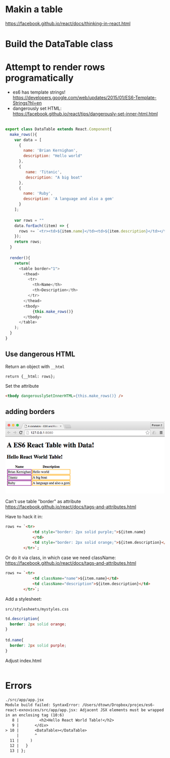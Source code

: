 # Makin a table

https://facebook.github.io/react/docs/thinking-in-react.html


# Build the DataTable class


# Attempt to render rows programatically

- es6 has template strings! https://developers.google.com/web/updates/2015/01/ES6-Template-Strings?hl=en
- dangerously set HTML: https://facebook.github.io/react/tips/dangerously-set-inner-html.html


~~~js

export class DataTable extends React.Component{
  make_rows(){
    var data = [
      {
        name: 'Brian Kernighan',
        description: "Hello world"
      },
      {
         name: 'Titanic',
         description: "A big boat"
      },
      {
        name: 'Ruby',
        description: 'A language and also a gem'
      }
    ];

    var rows = ""
    data.forEach((item) => {
      rows += `<tr><td>${item.name}</td><td>${item.description}</td></tr>`;
    });
    return rows;
  }

  render(){
    return(
      <table border="1">
        <thead>
          <tr>
            <th>Name</th>
            <th>Description</th>
          </tr>
        </thead>
        <tbody>
            {this.make_rows()}
        </tbody>
      </table>
    );
  }
}
~~~

## Use dangerous HTML

Return an object with `__html`

```
return {__html: rows};
```
Set the attribute

```html
<tbody dangerouslySetInnerHTML={this.make_rows()} />
```


## adding borders

![image 02-04-hello-dangerous-tablerow-markup.png](/pagematter/images/02-04-hello-dangerous-tablerow-markup.png)


Can't use table "border" as attribute
https://facebook.github.io/react/docs/tags-and-attributes.html

Have to hack it in:

~~~html
rows += `<tr>
            <td style="border: 2px solid purple;">${item.name}
            </td>
            <td style="border: 2px solid orange;">${item.description}</td>
        </tr>`;
~~~

Or do it via class, in which case we need className:
https://facebook.github.io/react/docs/tags-and-attributes.html

~~~html
rows += `<tr>
            <td className="name">${item.name}</td>
            <td className="description">${item.description}</td>
        </tr>`;
~~~


Add a stylesheet:

`src/stylesheets/mystyles.css`


~~~css
td.description{
  border: 2px solid orange;
}

td.name{
  border: 2px solid purple;
}
~~~

Adjust index.html

~~~html

~~~





# Errors




    ./src/app/app.jsx
    Module build failed: SyntaxError: /Users/dtown/Dropbox/projes/es6-react-exnovices/src/app/app.jsx: Adjacent JSX elements must be wrapped in an enclosing tag (10:6)
       8 |         <h2>Hello React World Table!</h2>
       9 |       </div>
    > 10 |       <DataTable></DataTable>
         |       ^
      11 |     )
      12 |   }
      13 | };
